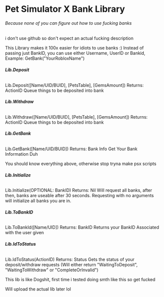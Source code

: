 # Pet Simulator X Bank Library
###### Because none of you can figure out how to use fucking banks
i don't use github so don't expect an actual fucking description

This Library makes it 100x easier for idiots to use banks :)
Instead of passing just BankID, you can use either Username, UserID or Bankid, Example: GetBank("YourRobloxName")

###### **Lib.Deposit**
Lib.Deposit([Name/UID/BUID], [PetsTable], [GemsAmount])
Returns: ActionID
Queue things to be deposited into bank

###### **Lib.Withdraw**
Lib.Withdraw([Name/UID/BUID], [PetsTable], [GemsAmount])
Returns: ActionID
Queue things to be deposited into bank

###### **Lib.GetBank**
Lib.GetBank([Name/UID/BUID])
Returns: Bank Info
Get Your Bank Information Duh

You should know everything above, otherwise stop tryna make psx scripts

###### **Lib.Initialize**

Lib.Initialize(OPTIONAL: BankID)
Returns: Nil
Will request all banks, after then, banks are useable after 30 seconds.
Requesting with no arguments will initialize all banks you are in.


###### **Lib.ToBankID**
Lib.ToBankId([Name/UID])
Returns: BankID
Returns your BankID Associated with the user given


###### **Lib.IdToStatus**
Lib.IdToStatus(ActionID)
Returns: Status
Gets the status of your deposit/withdraw requests
(Will either return "WaitingToDeposit", "WaitingToWithdraw" or "CompleteOrInvalid")


This lib is like Dogshit, first time i tested doing smth like this so get fucked

Will upload the actual lib later lol
